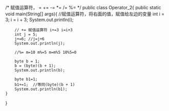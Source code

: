 /*
	赋值运算符，
	=
	+= -= *= /= %=
*/
public class Operator_2{
	public static void main(String[] args){
		//赋值运算符，将右面的值，赋值给左边的变量
		int i = 3;
		i = i + 3;
		System.out.println(i);
		
		// += 赋值运算符 i+=3 i=i+3
		int j = 5;
		j+=6; //j=j+6
		System.out.println(j);
		
		//%= m=10 m%=5 m=m%5 10%5=0
		
		byte b = 1;
		b = (byte)(b + 1);
		System.out.println(b);
		
		byte b1=1;
		b1+=1;  //等同(byte)(b + 1)
		System.out.println(b1);
	}
}
